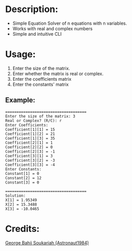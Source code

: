 # Description:
- Simple Equation Solver of n equations with n variables.
- Works with real and complex numbers
- Simple and intuitive CLI
# Usage:
1. Enter the size of the matrix.
2. Enter whether the matrix is real or complex.
3. Enter the coefficients matrix
4. Enter the constants' matrix

## Example:
```
====================================
Enter the size of the matrix: 3
Real or Complex? (R/C): r
Enter Coefficients:
Coefficient[1][1] = 15
Coefficient[1][2] = 21
Coefficient[1][3] = 35
Coefficient[2][1] = 1
Coefficient[2][2] = 0
Coefficient[2][3] = -1
Coefficient[3][1] = 3
Coefficient[3][2] = -3
Coefficient[3][3] = -4
Enter Constants:
Constant[1] = 0
Constant[2] = 12
Constant[3] = 0

====================================
Solution:
X[1] = 1.95349
X[2] = 15.3488
X[3] = -10.0465
```
# Credits: 
[ George Bahij Soukariah (Astronaut1984) ](https://github.com/Astronaut1984)
